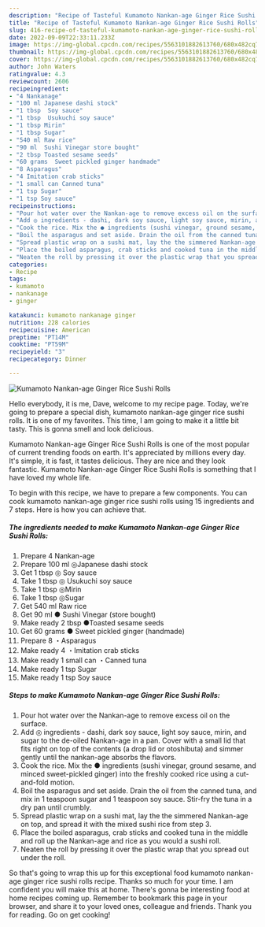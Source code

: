 ```yaml
---
description: "Recipe of Tasteful Kumamoto Nankan-age Ginger Rice Sushi Rolls"
title: "Recipe of Tasteful Kumamoto Nankan-age Ginger Rice Sushi Rolls"
slug: 416-recipe-of-tasteful-kumamoto-nankan-age-ginger-rice-sushi-rolls
date: 2022-09-09T22:33:11.233Z
image: https://img-global.cpcdn.com/recipes/5563101882613760/680x482cq70/kumamoto-nankan-age-ginger-rice-sushi-rolls-recipe-main-photo.jpg
thumbnail: https://img-global.cpcdn.com/recipes/5563101882613760/680x482cq70/kumamoto-nankan-age-ginger-rice-sushi-rolls-recipe-main-photo.jpg
cover: https://img-global.cpcdn.com/recipes/5563101882613760/680x482cq70/kumamoto-nankan-age-ginger-rice-sushi-rolls-recipe-main-photo.jpg
author: John Waters
ratingvalue: 4.3
reviewcount: 2606
recipeingredient:
- "4 Nankanage"
- "100 ml Japanese dashi stock"
- "1 tbsp  Soy sauce"
- "1 tbsp  Usukuchi soy sauce"
- "1 tbsp Mirin"
- "1 tbsp Sugar"
- "540 ml Raw rice"
- "90 ml  Sushi Vinegar store bought"
- "2 tbsp Toasted sesame seeds"
- "60 grams  Sweet pickled ginger handmade"
- "8 Asparagus"
- "4 Imitation crab sticks"
- "1 small can Canned tuna"
- "1 tsp Sugar"
- "1 tsp Soy sauce"
recipeinstructions:
- "Pour hot water over the Nankan-age to remove excess oil on the surface."
- "Add ◎ ingredients - dashi, dark soy sauce, light soy sauce, mirin, and sugar to the de-oiled Nankan-age in a pan. Cover with a small lid that fits right on top of the contents (a drop lid or otoshibuta) and simmer gently until the nankan-age absorbs the flavors."
- "Cook the rice. Mix the ● ingredients (sushi vinegar, ground sesame, and minced sweet-pickled ginger) into the freshly cooked rice using a cut-and-fold motion."
- "Boil the asparagus and set aside. Drain the oil from the canned tuna, and mix in 1 teaspoon sugar and 1 teaspoon soy sauce. Stir-fry the tuna in a dry pan until crumbly."
- "Spread plastic wrap on a sushi mat, lay the the simmered Nankan-age on top, and spread it with the mixed sushi rice from step 3."
- "Place the boiled asparagus, crab sticks and cooked tuna in the middle and roll up the Nankan-age and rice as you would a sushi roll."
- "Neaten the roll by pressing it over the plastic wrap that you spread out under the roll."
categories:
- Recipe
tags:
- kumamoto
- nankanage
- ginger

katakunci: kumamoto nankanage ginger 
nutrition: 228 calories
recipecuisine: American
preptime: "PT14M"
cooktime: "PT59M"
recipeyield: "3"
recipecategory: Dinner

---
```



![Kumamoto Nankan-age Ginger Rice Sushi Rolls](https://img-global.cpcdn.com/recipes/5563101882613760/680x482cq70/kumamoto-nankan-age-ginger-rice-sushi-rolls-recipe-main-photo.jpg)

Hello everybody, it is me, Dave, welcome to my recipe page. Today, we're going to prepare a special dish, kumamoto nankan-age ginger rice sushi rolls. It is one of my favorites. This time, I am going to make it a little bit tasty. This is gonna smell and look delicious.

Kumamoto Nankan-age Ginger Rice Sushi Rolls is one of the most popular of current trending foods on earth. It's appreciated by millions every day. It's simple, it is fast, it tastes delicious. They are nice and they look fantastic. Kumamoto Nankan-age Ginger Rice Sushi Rolls is something that I have loved my whole life.




To begin with this recipe, we have to prepare a few components. You can cook kumamoto nankan-age ginger rice sushi rolls using 15 ingredients and 7 steps. Here is how you can achieve that.

<!--inarticleads1-->

##### The ingredients needed to make Kumamoto Nankan-age Ginger Rice Sushi Rolls:

1. Prepare 4 Nankan-age
1. Prepare 100 ml ◎Japanese dashi stock
1. Get 1 tbsp ◎ Soy sauce
1. Take 1 tbsp ◎ Usukuchi soy sauce
1. Take 1 tbsp ◎Mirin
1. Take 1 tbsp ◎Sugar
1. Get 540 ml Raw rice
1. Get 90 ml ● Sushi Vinegar (store bought)
1. Make ready 2 tbsp ●Toasted sesame seeds
1. Get 60 grams ● Sweet pickled ginger (handmade)
1. Prepare 8 ・Asparagus
1. Make ready 4 ・Imitation crab sticks
1. Make ready 1 small can ・Canned tuna
1. Make ready 1 tsp Sugar
1. Make ready 1 tsp Soy sauce




<!--inarticleads2-->

##### Steps to make Kumamoto Nankan-age Ginger Rice Sushi Rolls:

1. Pour hot water over the Nankan-age to remove excess oil on the surface.
1. Add ◎ ingredients - dashi, dark soy sauce, light soy sauce, mirin, and sugar to the de-oiled Nankan-age in a pan. Cover with a small lid that fits right on top of the contents (a drop lid or otoshibuta) and simmer gently until the nankan-age absorbs the flavors.
1. Cook the rice. Mix the ● ingredients (sushi vinegar, ground sesame, and minced sweet-pickled ginger) into the freshly cooked rice using a cut-and-fold motion.
1. Boil the asparagus and set aside. Drain the oil from the canned tuna, and mix in 1 teaspoon sugar and 1 teaspoon soy sauce. Stir-fry the tuna in a dry pan until crumbly.
1. Spread plastic wrap on a sushi mat, lay the the simmered Nankan-age on top, and spread it with the mixed sushi rice from step 3.
1. Place the boiled asparagus, crab sticks and cooked tuna in the middle and roll up the Nankan-age and rice as you would a sushi roll.
1. Neaten the roll by pressing it over the plastic wrap that you spread out under the roll.




So that's going to wrap this up for this exceptional food kumamoto nankan-age ginger rice sushi rolls recipe. Thanks so much for your time. I am confident you will make this at home. There's gonna be interesting food at home recipes coming up. Remember to bookmark this page in your browser, and share it to your loved ones, colleague and friends. Thank you for reading. Go on get cooking!
